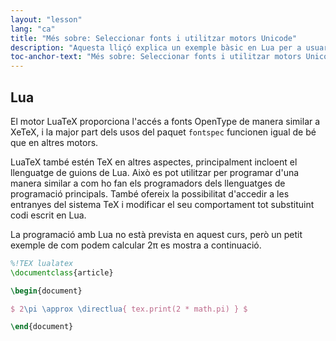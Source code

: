 ```yaml
---
layout: "lesson"
lang: "ca"
title: "Més sobre: Seleccionar fonts i utilitzar motors Unicode"
description: "Aquesta lliçó explica un exemple bàsic en Lua per a usuaris que volen escriure codi Lua en el seu document."
toc-anchor-text: "Més sobre: Seleccionar fonts i utilitzar motors Unicode"
---
```





## Lua

El motor LuaTeX proporciona l'accés a fonts OpenType de manera similar a XeTeX, i la major part dels usos del paquet `fontspec` funcionen igual de bé que en altres motors.

LuaTeX també estén TeX en altres aspectes, principalment incloent el llenguatge de guions de Lua. Això es pot utilitzar per programar d'una manera similar a com ho fan els programadors dels llenguatges de programació principals. També ofereix la possibilitat d'accedir a les entranyes del sistema TeX i modificar el seu comportament tot substituint codi escrit en Lua.

La programació amb Lua no està prevista en aquest curs, però un petit exemple de com podem calcular 2π es mostra a continuació.

```latex
%!TEX lualatex
\documentclass{article}

\begin{document}

$ 2\pi \approx \directlua{ tex.print(2 * math.pi) } $

\end{document}
```
